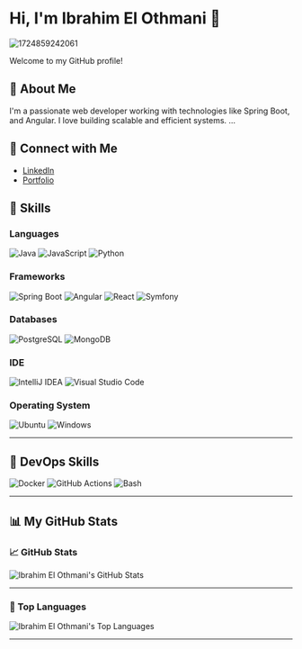 # Hi, I'm Ibrahim El Othmani 👋

![1724859242061](https://github.com/user-attachments/assets/b67c75e6-6d48-4d03-90ea-2d48845e9ccb)

Welcome to my GitHub profile!

## 🚀 About Me
I'm a passionate web developer working with technologies like Spring Boot, and Angular. I love building scalable and efficient systems.
...


## 🔗 Connect with Me
- [LinkedIn](https://www.linkedin.com/in/ibrahim-el-othmani-elothmani/)
- [Portfolio](https://ibrahimelothmani.vercel.app/)

## 🚀 Skills

### **Languages**
![Java](https://img.shields.io/badge/Java-ED8B00?style=for-the-badge&logo=java&logoColor=white)
![JavaScript](https://img.shields.io/badge/JavaScript-F7DF1E?style=for-the-badge&logo=javascript&logoColor=black)
![Python](https://img.shields.io/badge/Python-3776AB?style=for-the-badge&logo=python&logoColor=white)

### **Frameworks**
![Spring Boot](https://img.shields.io/badge/Spring%20Boot-6DB33F?style=for-the-badge&logo=spring&logoColor=white)
![Angular](https://img.shields.io/badge/Angular-DD0031?style=for-the-badge&logo=angular&logoColor=white)
![React](https://img.shields.io/badge/React-61DAFB?style=for-the-badge&logo=react&logoColor=black)
![Symfony](https://img.shields.io/badge/Symfony-000000?style=for-the-badge&logo=symfony&logoColor=white)


### **Databases**
![PostgreSQL](https://img.shields.io/badge/PostgreSQL-316192?style=for-the-badge&logo=postgresql&logoColor=white)
![MongoDB](https://img.shields.io/badge/MongoDB-47A248?style=for-the-badge&logo=mongodb&logoColor=white)

### **IDE**
![IntelliJ IDEA](https://img.shields.io/badge/IntelliJ%20IDEA-000000.svg?style=for-the-badge&logo=intellij-idea&logoColor=white)
![Visual Studio Code](https://img.shields.io/badge/Visual_Studio_Code-0078D4?style=for-the-badge&logo=visual%20studio%20code&logoColor=white)

### **Operating System**
![Ubuntu](https://img.shields.io/badge/Ubuntu-E95420?style=for-the-badge&logo=ubuntu&logoColor=white)
![Windows](https://img.shields.io/badge/Windows-0078D6?style=for-the-badge&logo=windows&logoColor=white)

---

## 🚀 DevOps Skills

![Docker](https://img.shields.io/badge/Docker-2496ED?style=for-the-badge&logo=docker&logoColor=white)
![GitHub Actions](https://img.shields.io/badge/GitHub_Actions-2088FF?style=for-the-badge&logo=github-actions&logoColor=white)
![Bash](https://img.shields.io/badge/Bash-4EAA25?style=for-the-badge&logo=gnu-bash&logoColor=white)

---

## 📊 My GitHub Stats

### 📈 GitHub Stats
![Ibrahim El Othmani's GitHub Stats](https://github-readme-stats.vercel.app/api?username=ibrahimelothmani&show_icons=true&theme=radical)

---

### 🚀 Top Languages
![Ibrahim El Othmani's Top Languages](https://github-readme-stats.vercel.app/api/top-langs/?username=ibrahimelothmani&layout=compact&theme=radical)

---
